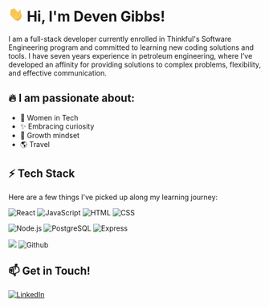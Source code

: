 # <img src="https://raw.githubusercontent.com/ABSphreak/ABSphreak/master/gifs/Hi.gif" width="30px"> Hi, I'm Deven Gibbs!

I am a full-stack developer currently enrolled in Thinkful's Software Engineering program and committed to learning new coding solutions and tools. I have seven years experience in petroleum engineering, where I’ve developed an affinity for providing solutions to complex problems, flexibility, and effective communication. 

## 🔥 I am passionate about:
* 💪 Women in Tech
* ✨ Embracing curiosity
* 🌱 Growth mindset
* :earth_americas: Travel

## ⚡ Tech Stack
Here are a few things I've picked up along my learning journey:

![React](https://img.shields.io/badge/React-20232A?style=for-the-badge&logo=react&logoColor=61DAFB)
![JavaScript](https://img.shields.io/badge/JavaScript-F7DF1E?style=for-the-badge&logo=javascript&logoColor=black)
![HTML](https://img.shields.io/badge/HTML5-E34F26?style=for-the-badge&logo=html5&logoColor=white)
![CSS](https://img.shields.io/badge/CSS-239120?&style=for-the-badge&logo=css3&logoColor=white)

![Node.js](https://img.shields.io/badge/Node.js-339933?style=for-the-badge&logo=nodedotjs&logoColor=white)
![PostgreSQL](https://img.shields.io/badge/PostgreSQL-316192?style=for-the-badge&logo=postgresql&logoColor=white)
![Express](https://img.shields.io/badge/Express.js-000000?style=for-the-badge&logo=express&logoColor=white)

![](https://img.shields.io/badge/git%20-%23F05033.svg?&style=for-the-badge&logo=git&logoColor=white)
![Github](https://img.shields.io/badge/github%20-%23121011.svg?&style=for-the-badge&logo=github&logoColor=white)

## 📫 Get in Touch!

[![LinkedIn](https://img.shields.io/badge/LinkedIn-0077B5?style=for-the-badge&logo=linkedin&logoColor=white)](https://www.linkedin.com/in/deven-l-gibbs/)


<!---
DevenGibbs/DevenGibbs is a ✨ special ✨ repository because its `README.md` (this file) appears on your GitHub profile.
You can click the Preview link to take a look at your changes.
--->
